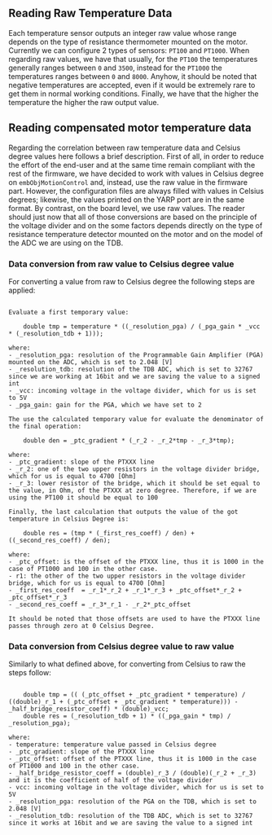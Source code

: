 ## Reading Raw Temperature Data

Each temperature sensor outputs an integer raw value whose range depends on the type of resistance thermometer mounted on the motor.
Currently we can configure 2 types of sensors: `PT100` and `PT1000`.
When regarding raw values, we have that usually, for the `PT100` the temperatures generally ranges between `0` and `3500`, instead for the `PT1000` the temperatures ranges between `0` and `8000`. Anyhow, it should be noted that negative temperatures are accepted, even if it would be extremely rare to get them in normal working conditions. 
Finally, we have that the higher the temperature the higher the raw output value.

## Reading compensated motor temperature data

Regarding the correlation between raw temperature data and Celsius degree values here follows a brief description.
First of all, in order to reduce the effort of the end-user and at the same time remain compliant with the rest of the firmware, we have decided to work with values in Celsius degree on `embObjMotionControl` and, instead, use the raw value in the firmware part.
However, the configuration files are always filled with values in Celsius degrees; likewise, the values printed on the YARP port are in the same format.
By contrast, on the board level, we use raw values.
The reader should just now that all of those conversions are based on the principle of the voltage divider and on the some factors depends directly on the type of resistance temperature detector mounted on the motor and on the model of the ADC we are using on the TDB.

### Data conversion from raw value to Celsius degree value

For converting a value from raw to Celsius degree the following steps are applied:

```console

Evaluate a first temporary value:
    
    double tmp = temperature * ((_resolution_pga) / (_pga_gain * _vcc * (_resolution_tdb + 1)));

where:
- _resolution_pga: resolution of the Programmable Gain Amplifier (PGA) mounted on the ADC, which is set to 2.048 [V]
- _resolution_tdb: resolution of the TDB ADC, which is set to 32767 since we are working at 16bit and we are saving the value to a signed int
- _vcc: incoming voltage in the voltage divider, which for us is set to 5V
- _pga_gain: gain for the PGA, which we have set to 2
        
The use the calculated temporary value for evaluate the denominator of the final operation:
    
    double den = _ptc_gradient * (_r_2 - _r_2*tmp - _r_3*tmp);

where:
- _ptc_gradient: slope of the PTXXX line
- _r_2: one of the two upper resistors in the voltage divider bridge, which for us is equal to 4700 [Ohm]
- _r_3: lower resistor of the bridge, which it should be set equal to the value, in Ohm, of the PTXXX at zero degree. Therefore, if we are using the PT100 it should be equal to 100

Finally, the last calculation that outputs the value of the got temperature in Celsius Degree is:

    double res = (tmp * (_first_res_coeff) / den) + ((_second_res_coeff) / den);

where:
- _ptc_offset: is the offset of the PTXXX line, thus it is 1000 in the case of PT1000 and 100 in the other case.
- r1: the other of the two upper resistors in the voltage divider bridge, which for us is equal to 4700 [Ohm]
- _first_res_coeff  = _r_1*_r_2 + _r_1*_r_3 + _ptc_offset*_r_2 + _ptc_offset*_r_3
- _second_res_coeff = _r_3*_r_1 - _r_2*_ptc_offset

It should be noted that those offsets are used to have the PTXXX line passes through zero at 0 Celsius Degree.

```

### Data conversion from Celsius degree value to raw value

Similarly to what defined above, for converting from Celsius to raw the steps follow:

```console

    double tmp = (( (_ptc_offset + _ptc_gradient * temperature) / ((double)_r_1 + (_ptc_offset + _ptc_gradient * temperature))) - _half_bridge_resistor_coeff) * (double)_vcc;
    double res = (_resolution_tdb + 1) * ((_pga_gain * tmp) / _resolution_pga);

where:
- temperature: temperature value passed in Celsius degree
- _ptc_gradient: slope of the PTXXX line
- _ptc_offset: offset of the PTXXX line, thus it is 1000 in the case of PT1000 and 100 in the other case.
- _half_bridge_resistor_coeff = (double)_r_3 / (double)(_r_2 + _r_3) and it is the coefficient of half of the voltage divider
- vcc: incoming voltage in the voltage divider, which for us is set to 5V
- _resolution_pga: resolution of the PGA on the TDB, which is set to 2.048 [V]
- _resolution_tdb: resolution of the TDB ADC, which is set to 32767 since it works at 16bit and we are saving the value to a signed int


```
